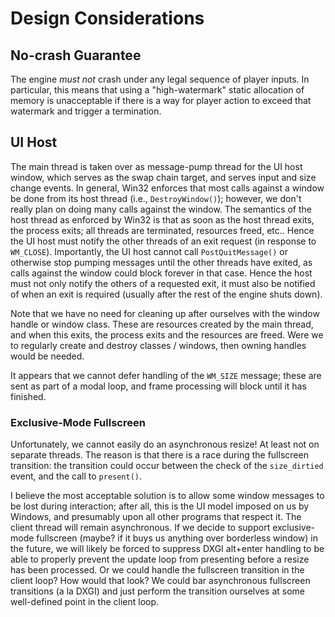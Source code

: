 # Design Considerations

## No-crash Guarantee

The engine *must not* crash under any legal sequence of player inputs. In particular, this means that using a "high-watermark" static allocation of memory
is unacceptable if there is a way for player action to exceed that watermark and trigger a termination.

## UI Host

The main thread is taken over as message-pump thread for the UI host window, which serves as the swap chain target, and serves input and size change events.
In general, Win32 enforces that most calls against a window be done from its host thread (i.e., `DestroyWindow()`); however, we don't really plan on doing many calls against the window.
The semantics of the host thread as enforced by Win32 is that as soon as the host thread exits, the process exits; all threads are terminated, resources freed, etc.. Hence the UI host
must notify the other threads of an exit request (in response to `WM_CLOSE`). Importantly, the UI host cannot call `PostQuitMessage()` or otherwise stop pumping messages until the other
threads have exited, as calls against the window could block forever in that case. Hence the host must not only notify the others of a requested exit, it must also be notified of when an exit
is required (usually after the rest of the engine shuts down).

Note that we have no need for cleaning up after ourselves with the window handle or window class. These are resources created by the main thread, and when this exits, the process exits and the
resources are freed. Were we to regularly create and destroy classes / windows, then owning handles would be needed.

It appears that we cannot defer handling of the `WM_SIZE` message; these are sent as part of a modal loop, and frame processing will block until it has finished.

### Exclusive-Mode Fullscreen

Unfortunately, we cannot easily do an asynchronous resize! At least not on separate threads. The reason is that there is a race during the fullscreen transition: the transition could occur
between the check of the `size_dirtied` event, and the call to `present()`.

I believe the most acceptable solution is to allow some window messages to be lost during interaction; after all, this is the UI model imposed on us by Windows, and presumably upon all other
programs that respect it. The client thread will remain asynchronous. If we decide to support exclusive-mode fullscreen (maybe? if it buys us anything over borderless window) in the future,
we will likely be forced to suppress DXGI alt+enter handling to be able to properly prevent the update loop from presenting before a resize has been processed. Or we could handle the fullscreen transition
in the client loop? How would that look? We could bar asynchronous fullscreen transitions (a la DXGI) and just perform the transition ourselves at some well-defined point in the client loop.
